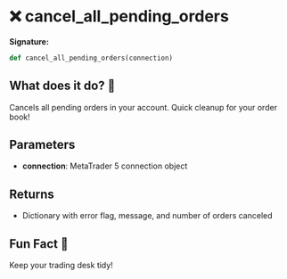 # ❌ cancel_all_pending_orders

**Signature:**
```python
def cancel_all_pending_orders(connection)
```

## What does it do? 🧹
Cancels all pending orders in your account. Quick cleanup for your order book!

## Parameters
- **connection**: MetaTrader 5 connection object

## Returns
- Dictionary with error flag, message, and number of orders canceled

## Fun Fact 🧼
Keep your trading desk tidy!
